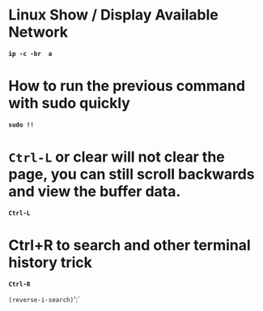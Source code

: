# Linux Show / Display Available Network 

**`ip -c -br  a`**

# How to run the previous command with sudo quickly

**`sudo !!`**

# `Ctrl-L` or clear will not clear the page, you can still scroll backwards and view the buffer data.

**`Ctrl-L`**

# Ctrl+R to search and other terminal history trick

**`Ctrl-R`**  

`(reverse-i-search)`':`

#
